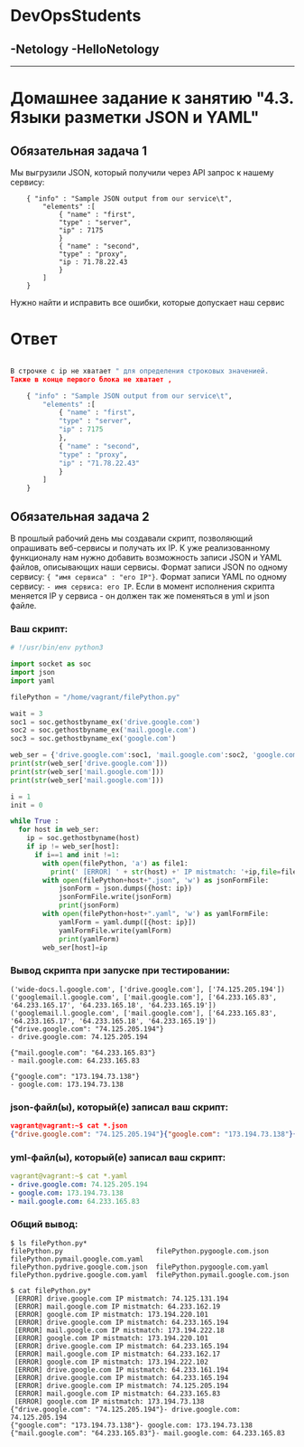 # DevOpsStudents
-Netology
-HelloNetology
-
---
# Домашнее задание к занятию "4.3. Языки разметки JSON и YAML"


## Обязательная задача 1
Мы выгрузили JSON, который получили через API запрос к нашему сервису:
```
    { "info" : "Sample JSON output from our service\t",
        "elements" :[
            { "name" : "first",
            "type" : "server",
            "ip" : 7175 
            }
            { "name" : "second",
            "type" : "proxy",
            "ip : 71.78.22.43
            }
        ]
    }
```
  Нужно найти и исправить все ошибки, которые допускает наш сервис

# Ответ

```python

В строчке с ip не хватает " для определения строковых значенией.
Также в конце первого блока не хватает ,

    { "info" : "Sample JSON output from our service\t",
        "elements" :[
            { "name" : "first",
            "type" : "server",
            "ip" : 7175 
            },
            { "name" : "second",
            "type" : "proxy",
            "ip" : "71.78.22.43"
            }
        ]
    }
```

## Обязательная задача 2
В прошлый рабочий день мы создавали скрипт, позволяющий опрашивать веб-сервисы и получать их IP. 
К уже реализованному функционалу нам нужно добавить возможность записи JSON и YAML файлов, описывающих наши сервисы. 
Формат записи JSON по одному сервису: `{ "имя сервиса" : "его IP"}`. Формат записи YAML по одному сервису: `- имя сервиса: его IP`. 
Если в момент исполнения скрипта меняется IP у сервиса - он должен так же поменяться в yml и json файле.

### Ваш скрипт:
```python
# !/usr/bin/env python3

import socket as soc
import json
import yaml

filePython = "/home/vagrant/filePython.py"

wait = 3
soc1 = soc.gethostbyname_ex('drive.google.com')
soc2 = soc.gethostbyname_ex('mail.google.com')
soc3 = soc.gethostbyname_ex('google.com')

web_ser = {'drive.google.com':soc1, 'mail.google.com':soc2, 'google.com':soc3}
print(str(web_ser['drive.google.com']))
print(str(web_ser['mail.google.com']))
print(str(web_ser['mail.google.com']))

i = 1
init = 0

while True :
  for host in web_ser:
    ip = soc.gethostbyname(host)
    if ip != web_ser[host]:
      if i==1 and init !=1:
        with open(filePython, 'a') as file1:
          print(' [ERROR] ' + str(host) +' IP mistmatch: '+ip,file=file1)
        with open(filePython+host+".json", 'w') as jsonFormFile:
            jsonForm = json.dumps({host: ip})
            jsonFormFile.write(jsonForm)
            print(jsonForm)
        with open(filePython+host+".yaml", 'w') as yamlFormFile:
            yamlForm = yaml.dump([{host: ip}])
            yamlFormFile.write(yamlForm)
            print(yamlForm)
        web_ser[host]=ip
```

### Вывод скрипта при запуске при тестировании:
```
('wide-docs.l.google.com', ['drive.google.com'], ['74.125.205.194'])
('googlemail.l.google.com', ['mail.google.com'], ['64.233.165.83', '64.233.165.17', '64.233.165.18', '64.233.165.19'])
('googlemail.l.google.com', ['mail.google.com'], ['64.233.165.83', '64.233.165.17', '64.233.165.18', '64.233.165.19'])
{"drive.google.com": "74.125.205.194"}
- drive.google.com: 74.125.205.194

{"mail.google.com": "64.233.165.83"}
- mail.google.com: 64.233.165.83

{"google.com": "173.194.73.138"}
- google.com: 173.194.73.138
```

### json-файл(ы), который(е) записал ваш скрипт:
```json
vagrant@vagrant:~$ cat *.json
{"drive.google.com": "74.125.205.194"}{"google.com": "173.194.73.138"}{"mail.google.com": "64.233.165.83"}
```

### yml-файл(ы), который(е) записал ваш скрипт:
```yaml
vagrant@vagrant:~$ cat *.yaml
- drive.google.com: 74.125.205.194
- google.com: 173.194.73.138
- mail.google.com: 64.233.165.83
```
### Общий вывод:
```
$ ls filePython.py*
filePython.py                       filePython.pygoogle.com.json       filePython.pymail.google.com.yaml
filePython.pydrive.google.com.json  filePython.pygoogle.com.yaml
filePython.pydrive.google.com.yaml  filePython.pymail.google.com.json

$ cat filePython.py*
 [ERROR] drive.google.com IP mistmatch: 74.125.131.194
 [ERROR] mail.google.com IP mistmatch: 64.233.162.19
 [ERROR] google.com IP mistmatch: 173.194.220.101
 [ERROR] drive.google.com IP mistmatch: 64.233.165.194
 [ERROR] mail.google.com IP mistmatch: 173.194.222.18
 [ERROR] google.com IP mistmatch: 173.194.220.101
 [ERROR] drive.google.com IP mistmatch: 64.233.165.194
 [ERROR] mail.google.com IP mistmatch: 64.233.162.17
 [ERROR] google.com IP mistmatch: 173.194.222.102
 [ERROR] drive.google.com IP mistmatch: 64.233.161.194
 [ERROR] drive.google.com IP mistmatch: 64.233.165.194
 [ERROR] drive.google.com IP mistmatch: 74.125.205.194
 [ERROR] mail.google.com IP mistmatch: 64.233.165.83
 [ERROR] google.com IP mistmatch: 173.194.73.138
{"drive.google.com": "74.125.205.194"}- drive.google.com: 74.125.205.194
{"google.com": "173.194.73.138"}- google.com: 173.194.73.138
{"mail.google.com": "64.233.165.83"}- mail.google.com: 64.233.165.83
```
